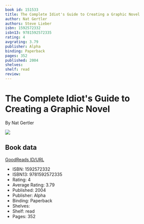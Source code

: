 ```yaml
---
book id: 151533
title: The Complete Idiot's Guide to Creating a Graphic Novel
author: Nat Gertler
authors: Steve Lieber
isbn: 1592572332
isbn13: 9781592572335
rating: 4
avgrating: 3.79
publisher: Alpha
binding: Paperback
pages: 352
published: 2004
shelves: 
shelf: read
review: 
---
```


# The Complete Idiot's Guide to Creating a Graphic Novel

By Nat Gertler

![](https://i.gr-assets.com/images/S/compressed.photo.goodreads.com/books/1309285850l/151533.jpg)

## Book data

[GoodReads ID/URL](https://www.goodreads.com/book/show/151533)

- ISBN: 1592572332
- ISBN13: 9781592572335
- Rating: 4
- Average Rating: 3.79
- Published: 2004
- Publisher: Alpha
- Binding: Paperback
- Shelves: 
- Shelf: read
- Pages: 352

